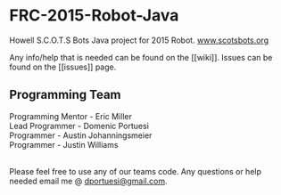 FRC-2015-Robot-Java
===================
Howell S.C.O.T.S Bots
Java project for 2015 Robot.
www.scotsbots.org

Any info/help that is needed can be found on the [[wiki]].
Issues can be found on the [[issues]] page.

Programming Team
-------------------
Programming Mentor - Eric Miller <br>
Lead Programmer - Domenic Portuesi <br>
Programmer - Austin Johanningsmeier <br>
Programmer - Justin Williams<br> <br>

Please feel free to use any of our teams code. Any questions or help needed email me @ dportuesi@gmail.com.
